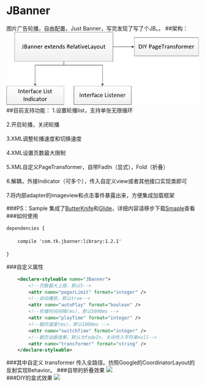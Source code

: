# JBanner
图片广告轮播，自由配置，Just Banner，写完发现了写了个JB。。
##架构：
![](https://github.com/TruthKeeper/JBanner/blob/master/screenshots/framework.jpg)
##目前支持功能：
1.设置轮播list，支持单张无限循环<br><br>
2.开启轮播，关闭轮播<br><br>
3.XML调整轮播速度和切换速度<br><br>
4.XML设置页数最大限制<br><br>
5.XML自定义PageTransformer，自带FadIn（显式），Fold（折叠）<br><br>
6.解耦，外接Indicator（可多个），传入自定义view或者其他接口实现类即可<br><br>
7.将内部adapter的imageview和点击事件暴露出来，方便集成加载框架

###PS：Sample 集成了[ButterKnife](https://github.com/JakeWharton/butterknife)和[Glide](https://github.com/bumptech/glide)，详细内容请移步下载[Smaple](https://github.com/TruthKeeper/JBanner/blob/master/sample_1.2.apk)查看
###如何使用
```xml
dependencies {

    compile 'com.tk.jbanner:library:1.2.1'
    
}
```
###自定义属性

```xml
    <declare-styleable name="JBanner">
        <!--页数最大上限，默认5-->
        <attr name="pagerLimit" format="integer" />
        <!--自动播放，默认true-->
        <attr name="autoPlay" format="boolean" />
        <!--轮播时间间隔(ms)，默认5000ms -->
        <attr name="playTime" format="integer" />
        <!--翻页速度(ms)，默认1000ms -->
        <attr name="switchTime" format="integer" />
        <!--翻页动画效果，默认为fadeIn，关闭传入字符串null-->
        <attr name="transformer" format="string" />
    </declare-styleable>
```

###其中自定义 transformer 传入全路径。仿照Google的CoordinatorLayout的反射实现Behavior。
###自带的折叠效果
![](https://github.com/TruthKeeper/JBanner/blob/master/screenshots/fold.gif)  
###DIY的盒式效果
![](https://github.com/TruthKeeper/JBanner/blob/master/screenshots/box.gif)  
